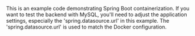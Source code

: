 This is an example code demonstrating Spring Boot containerization. If you want to test the backend with MySQL, you'll need to adjust the application settings, especially the 'spring.datasource.url' in this example. The 'spring.datasource.url' is used to match the Docker configuration.
